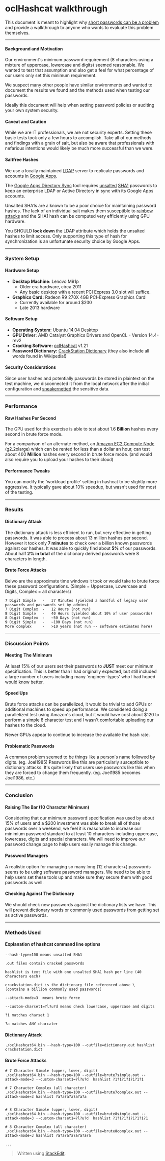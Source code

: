 oclHashcat walkthrough
=====================

This document is meant to highlight why [short passwords can be a problem][1] and provide a walkthrough to anyone who wants to evaluate this problem themselves.

----------
#### Background and Motivation
Our environment's minimum password requirement (8 characters using a mixture of uppercase, lowercase and digits) seemed reasonable. We wanted to test that assumption and also get a feel for what percentage of our users only set this minimum requirement.

We suspect many other people have similar environments and wanted to document the results we found and the methods used when testing our passwords.

Ideally this document will help when setting password policies or auditing your own system security.

#### Caveat and Caution
While we are IT professionals, we are not security experts.  Setting these basic tests took only a few hours to accomplish.  Take all of our methods and findings with a grain of salt, but also be aware that professionals with nefarious intentions would likely be much more successful than we were.

#### Saltfree Hashes
We use a locally maintained [LDAP][2] server to replicate passwords and accounts in [Google Apps][3].

The [Google Apps Directory Sync][4] tool requires [unsalted][5] [SHA1][6] passwords to keep an enterprise LDAP or Active Directory in sync with its Google Apps accounts.

Unsalted SHA1s are a known to be a poor choice for maintaining password hashes. The lack of an individual salt makes them susceptible to [rainbow attacks][7] and the SHA1 hash can be computed very efficiently using GPU hardware.

You SHOULD **lock down** the LDAP attribute which holds the unsalted hashes to limit access.  Only supporting this type of hash for synchronization is an unfortunate security choice by Google Apps.

----------
### System Setup
#### Hardware Setup
 -  **Desktop Machine:** Lenovo M91p
     -  Older era hardware, circa 2011
     -  Any basic desktop with a recent PCI Express 3.0 slot will suffice.
 -  **Graphics Card:** Radeon R9 270X 4GB PCI-Express Graphics Card
     -  Currently available for around $200
     -  Late 2013 hardware

#### Software Setup
 - **Operating System:** Ubuntu 14.04 Desktop
 - **GPU Driver:** AMD Catalyst Graphics Drivers and OpenCL - Version 14.4-rev2
 - **Cracking Software:** [oclHashcat][8] v1.21
 - **Password Dictionary:** [CrackStation Dictionary][9] (they also include all words found in Wikipedia!)

#### Security Considerations
Since user hashes and potentially passwords be stored in plaintext on the test machine, we disconnected it from the local network after the initial configuration and [sneakernetted][10] the sensitive data.

----------
### Performance

#### Raw Hashes Per Second
The GPU used for this exercise is able to test about 1.6 **Billion** hashes every second in brute force mode.

For a comparison of an alternate method, an [Amazon EC2 Compute Node][11] (g2.2xlarge) which can be rented for less than a dollar an hour, can test about 400 **Million** hashes every second in brute force mode. (and would also require you to upload your hashes to their cloud)

#### Performance Tweaks

You can modify the 'workload profile' setting in hashcat to be slightly more aggressive. It typically gave about 10% speedup, but wasn't used for most of the testing.

----------
### Results

#### Dictionary Attack
The dictionary attack is less efficient to run, but very effective in getting passwords.  It was able to process about 13 million hashes per second.  However it took only **7 minutes** to check over a billion known passwords against our hashes.  It was able to quickly find about **5%** of our passwords. About half **2% in total** of the dictionary derived passwords were 8 characters in length.

#### Brute Force Attacks
Belwo are the approximate time windows it took or would take to brute force these password configurations.
(Simple = Uppercase, Lowercase and Digits, Complex = all characters)

    7 Digit Simple   -   37 Minutes (yielded a handful of legacy user passwords and passwords set by admins)
    7 Digit Complex  -   12 Hours (not run)
    8 Digit Simple   -   40 Hours (yielded about 10% of user passwords)
    8 Digit Complex  -   ~50 Days (not run)
    9 Digit Simple   -   ~100 Days (not run)
    More complex     -   >10 years (not run -- software estimates here)

----------
### Discussion Points

#### Meeting The Minimum
At least 15% of our users set their passwords to **JUST** meet our minimum specification.  This is better than I had originally expected, but still included a large number of users including many 'engineer-types' who I had hoped would know better.

#### Speed Ups
Brute force attacks can be parallelized, it would be trivial to add GPUs or additional machines to speed up performance.
We considered doing a parallelized test using Amazon's cloud, but it would have cost about $120 to perform a simple 8 character test and I wasn't comfortable uploading our hashes to the cloud.

Newer GPUs appear to continue to increase the available the hash rate.

#### Problematic Passwords
A common problem seemed to be things like a person's name followed by digits. (eg. Joel1985)  Passwords like this are particularly susceptible to dictionary attacks. It's quite likely that users use passwords like this when they are forced to change them frequently.  (eg. Joel1985 becomes Joel1986, etc.)

----
### Conclusion

#### Raising The Bar (10 Character Minimum)
Considering that our minimum password specification was used by about 15% of users and a $200 investment was able to break all of those passwords over a weekend, we feel it is reasonable to increase our minimium password standard to at least 10 characters including uppercase, lowercase, digits and special characters. We will need to improve our password change page to help users easily manage this change.

#### Password Managers
A realistic option for managing so many long (12 character+) passwords seems to be using software password managers.  We need to be able to help users set these tools up and make sure they secure them with good passwords as well.

#### Checking Against The Dictionary
We should check new passwords against the dictionary lists we have.  This will prevent dictionary words or commonly used passwords from getting set as active passwords.

----------
### Methods Used

#### Explanation of hashcat command line options
    --hash-type=100 means unsalted SHA1

    .out files contain cracked passwords

    hashlist is text file with one unsalted SHA1 hash per line (40 characters each)

    crackstation.dict is the dictionary file referenced above \
    (contains a billion commonly used passwords)

    --attack-mode=3  means brute force

    --custom-charset1=?l?u?d means check lowercase, uppercase and digits

    ?1 matches charset 1

    ?a matches ANY charcater



#### Dictionary Attack
    ./oclHashcat64.bin --hash-type=100 --outfile=dictionary.out hashlist crackstation.dict

#### Brute Force Attacks
    # 7 Character Simple (upper, lower, digit)
    ./oclHashcat64.bin --hash-type=100 --outfile=brute7simple.out --attack-mode=3 --custom-charset1=?l?u?d  hashlist ?1?1?1?1?1?1?1

    # 7 Character Complex (all character)
    ./oclHashcat64.bin --hash-type=100 --outfile=brute7complex.out --attack-mode=3 hashlist ?a?a?a?a?a?a?a


    # 8 Character Simple (upper, lower, digit)
    ./oclHashcat64.bin --hash-type=100 --outfile=brute8simple.out --attack-mode=3 --custom-charset1=?l?u?d  hashlist ?1?1?1?1?1?1?1?1

    # 8 Character Complex (all character)
    ./oclHashcat64.bin --hash-type=100 --outfile=brute8complex.out --attack-mode=3 hashlist ?a?a?a?a?a?a?a?a

    ...







> Written using [StackEdit](https://stackedit.io/).


  [1]: http://en.wikipedia.org/wiki/Password_strength
  [2]: https://en.wikipedia.org/wiki/Ldap
  [3]: https://en.wikipedia.org/wiki/Google_apps
  [4]: http://static.googleusercontent.com/external_content/untrusted_dlcp/www.google.com/en/us/support/enterprise/static/gapps/docs/admin/en/gads/admin/gads_admin.pdf
  [5]: https://en.wikipedia.org/wiki/Salt_%28cryptography%29
  [6]: https://en.wikipedia.org/wiki/Sha1
  [7]: https://en.wikipedia.org/wiki/Rainbow_table
  [8]: http://hashcat.net/oclhashcat/
  [9]: https://crackstation.net/buy-crackstation-wordlist-password-cracking-dictionary.htm
  [10]: https://en.wikipedia.org/wiki/Sneaker_net
  [11]: http://aws.amazon.com/ec2/
